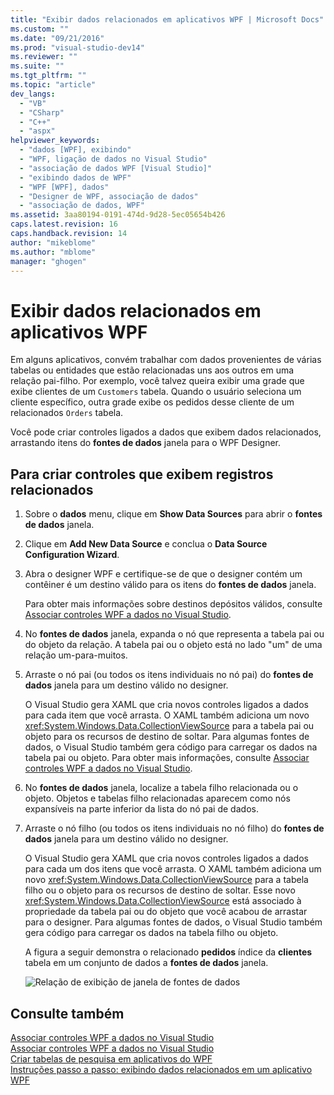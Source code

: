```yaml
---
title: "Exibir dados relacionados em aplicativos WPF | Microsoft Docs"
ms.custom: ""
ms.date: "09/21/2016"
ms.prod: "visual-studio-dev14"
ms.reviewer: ""
ms.suite: ""
ms.tgt_pltfrm: ""
ms.topic: "article"
dev_langs: 
  - "VB"
  - "CSharp"
  - "C++"
  - "aspx"
helpviewer_keywords: 
  - "dados [WPF], exibindo"
  - "WPF, ligação de dados no Visual Studio"
  - "associação de dados WPF [Visual Studio]"
  - "exibindo dados de WPF"
  - "WPF [WPF], dados"
  - "Designer de WPF, associação de dados"
  - "associação de dados, WPF"
ms.assetid: 3aa80194-0191-474d-9d28-5ec05654b426
caps.latest.revision: 16
caps.handback.revision: 14
author: "mikeblome"
ms.author: "mblome"
manager: "ghogen"
---
```

# Exibir dados relacionados em aplicativos WPF
Em alguns aplicativos, convém trabalhar com dados provenientes de várias tabelas ou entidades que estão relacionadas uns aos outros em uma relação pai\-filho. Por exemplo, você talvez queira exibir uma grade que exibe clientes de um `Customers` tabela. Quando o usuário seleciona um cliente específico, outra grade exibe os pedidos desse cliente de um relacionados `Orders` tabela.  
  
 Você pode criar controles ligados a dados que exibem dados relacionados, arrastando itens do **fontes de dados** janela para o WPF Designer.  
  
## Para criar controles que exibem registros relacionados  
  
1.  Sobre o **dados** menu, clique em **Show Data Sources** para abrir o **fontes de dados** janela.  
  
2.  Clique em **Add New Data Source** e conclua o **Data Source Configuration Wizard**.  
  
3.  Abra o designer WPF e certifique\-se de que o designer contém um contêiner é um destino válido para os itens do **fontes de dados** janela.  
  
     Para obter mais informações sobre destinos depósitos válidos, consulte [Associar controles WPF a dados no Visual Studio](../data-tools/bind-wpf-controls-to-data-in-visual-studio1.md).  
  
4.  No **fontes de dados** janela, expanda o nó que representa a tabela pai ou do objeto da relação. A tabela pai ou o objeto está no lado "um" de uma relação um\-para\-muitos.  
  
5.  Arraste o nó pai \(ou todos os itens individuais no nó pai\) do **fontes de dados** janela para um destino válido no designer.  
  
     O Visual Studio gera XAML que cria novos controles ligados a dados para cada item que você arrasta. O XAML também adiciona um novo <xref:System.Windows.Data.CollectionViewSource> para a tabela pai ou objeto para os recursos de destino de soltar. Para algumas fontes de dados, o Visual Studio também gera código para carregar os dados na tabela pai ou objeto. Para obter mais informações, consulte [Associar controles WPF a dados no Visual Studio](../data-tools/bind-wpf-controls-to-data-in-visual-studio1.md).  
  
6.  No **fontes de dados** janela, localize a tabela filho relacionada ou o objeto. Objetos e tabelas filho relacionadas aparecem como nós expansíveis na parte inferior da lista do nó pai de dados.  
  
7.  Arraste o nó filho \(ou todos os itens individuais no nó filho\) do **fontes de dados** janela para um destino válido no designer.  
  
     O Visual Studio gera XAML que cria novos controles ligados a dados para cada um dos itens que você arrasta. O XAML também adiciona um novo <xref:System.Windows.Data.CollectionViewSource> para a tabela filho ou o objeto para os recursos de destino de soltar. Esse novo <xref:System.Windows.Data.CollectionViewSource> está associado à propriedade da tabela pai ou do objeto que você acabou de arrastar para o designer. Para algumas fontes de dados, o Visual Studio também gera código para carregar os dados na tabela filho ou objeto.  
  
     A figura a seguir demonstra o relacionado **pedidos** índice da **clientes** tabela em um conjunto de dados a **fontes de dados** janela.  
  
     ![Relação de exibição de janela de fontes de dados](~/docs/data-tools/media/datasources2.gif "DataSources2")  
  
## Consulte também  
 [Associar controles WPF a dados no Visual Studio](../data-tools/bind-wpf-controls-to-data-in-visual-studio1.md)   
 [Associar controles WPF a dados no Visual Studio](../data-tools/bind-wpf-controls-to-data-in-visual-studio2.md)   
 [Criar tabelas de pesquisa em aplicativos do WPF](../data-tools/create-lookup-tables-in-wpf-applications.md)   
 [Instruções passo a passo: exibindo dados relacionados em um aplicativo WPF](../data-tools/walkthrough-displaying-related-data-in-a-wpf-application.md)